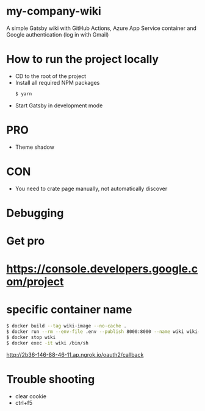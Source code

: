 # my-company-wiki
A simple Gatsby wiki with GitHub Actions, Azure App Service container and Google authentication (log in with Gmail)

# How to run the project locally
- CD to the root of the project
- Install all required NPM packages
  ```sh
  $ yarn
  ```
- Start Gatsby in development mode

# PRO
- Theme shadow

# CON
- You need to crate page manually, not automatically discover


# Debugging

# Get pro
# https://console.developers.google.com/project

# specific container name
```sh
$ docker build --tag wiki-image --no-cache .
$ docker run --rm --env-file .env --publish 8000:8000 --name wiki wiki-image
$ docker stop wiki
$ docker exec -it wiki /bin/sh
```

http://2b36-146-88-46-11.ap.ngrok.io/oauth2/callback


# Trouble shooting
- clear cookie
- ctrl+f5
